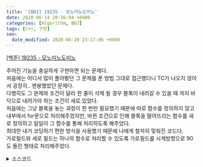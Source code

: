 ```yaml
---
title: '[BOJ] 19235 - 모노미노도미노'
date: 2020-06-14 20:56:04 +0900
categories: [Algorithm, BOJ]
tags: [C++, 구현]
seo:
  date_modified: 2020-06-20 23:17:06 +0900
---
```


[[백준] 19235 - 모노미노도미노](https://www.acmicpc.net/problem/19235)<br>

주어진 기능을 충실하게 구현하면 되는 문제다.<br>
처음에는 어디서 많이 풀어봤던 그 문제를 푼 방법 그대로 접근했더니 TC가 나오지 않아서 굉장히.. 멘붕했었던 문제다.<br>
다행히도 그 문제와 조건이 달라 한 줄이 삭제 될 경우 블록이 내려갈 수 있을 때 까지 바닥으로 내려가야 하는 조건이 새로 있었다.<br>
처음에는 그냥 블록을 놓는 과정이 한 번만 필요했기 때문에 따로 함수를 정의하지 않고 내부에서 for문으로 처리해주었지만, 바뀐 조건으로 인해 블록을 떨어뜨리는 함수를 새로 정의하고 일일이 그 함수를 통해 처리하도록 해주었다.<br>
최대한 내가 코딩하기 편한 방식을 사용했기 때문에 나에게 철저히 맞춰진 코드다.<br>
가로필드와 세로 필드는 하나의 함수로 처리할 수 있도록 가로필드를 시계방향으로 90도 돌린 형태로 처리해주었다.<br>

<details>
  <summary> 소스코드 </summary>
    <div markdown="1">

```c++
#include <iostream>
using namespace std;

int k, board[2][6][4];

bool is_in_range(int x, int y) {
	return x >= 0 && x < 6 && y >= 0 && y < 4;
}

bool can_putit(int x, int y, int mode, int type) {
	if (mode == 1) {
		return is_in_range(x, y) && board[type][x][y] == 0;
	}
	else if (mode == 2) { // 가로 블럭
		return is_in_range(x, y) && board[type][x][y] == 0 &&
			is_in_range(x, y + 1) && board[type][x][y + 1] == 0;
	}
	else { // 세로 블럭
		return is_in_range(x, y) && board[type][x][y] == 0 &&
			is_in_range(x + 1, y) && board[type][x + 1][y] == 0;
	}
}

void putit(int x, int y, int mode, int type, int val) {
	if (mode == 2) { // 가로 블럭
		board[type][x][y + 1] = val;
	}
	else if (mode == 3) { // 세로 블럭
		board[type][x + 1][y] = val;
	}
	board[type][x][y] = val;
}

void dropit(int col, int mode, int type, int val, int start) {
	int now = 5;
	for (int j = start; j < 6; j++) {
		if (!can_putit(j, col, mode, type)) {
			now = j - 1;
			break;
		}
	}
	putit(now, col, mode, type, val);
}

int get_point() {
	int rtn = 0;
	for (int type = 0; type < 2; type++) {
		while (true) {
			int cnt = 0;
			for (int i = 5; i > 0; i--) {
				bool ck = false;
				for (int j = 0; j < 4; j++) {
					if (board[type][i][j] == 0) ck = true;
				}
				if (ck) continue;

				// 열을 삭제한다
				for (int j = 0; j < 4; j++) {
					board[type][i][j] = 0;
				}
				cnt++;
			}
			if (cnt == 0) break;
			rtn += cnt;
			for (int i = 4; i >= 0; i--) {
				for (int j = 0; j < 4; j++) {
					if (board[type][i][j] != 0 && board[type][i + 1][j] == 0) {
						int now = board[type][i][j];
						if (j != 0 && now == board[type][i][j - 1])continue;
						if (now == board[type][i - 1][j]) { // mode 3
							putit(i - 1, j, 3, type, 0);
							dropit(j, 3, type, now, i + 1);
						}
						else if (j != 3 && now == board[type][i][j + 1]) { // mode 2
							putit(i, j, 2, type, 0);
							dropit(j, 2, type, now, i + 1);
							j++;
						}
						else { // mode 1
							putit(i, j, 1, type, 0);
							dropit(j, 1, type, now, i + 1);
						}
					}
				}
			}

		}
	}
	return rtn;
}

void moveit() {
	for (int type = 0; type < 2; type++) {
		int cnt = 0;
		for (int i = 0; i < 2; i++) {
			bool ck = false;
			for (int j = 0; j < 4; j++) {
				if (board[type][i][j] != 0) ck = true;
			}
			if (ck) cnt++;
		}
		for (int i = 5; i >= 0; i--) {
			for (int j = 0; j < 4; j++) {
				if (i >= 2) board[type][i][j] = board[type][i - cnt][j];
				else board[type][i][j] = 0;
			}
		}
	}
}

int main(void) {
	int n, a, b, c, ans = 0;
	scanf("%d", &n);
	for (k = 1; k <= n; k++) {
		scanf("%d %d %d", &a, &b, &c);
		dropit(c, a, 0, k, 0);
		b = 3 - b;
		if (a == 2) {
			a = 3;
		}
		else if (a == 3) {
			a = 2;
			b -= 1;
		}
		dropit(b, a, 1, k, 0);
		ans += get_point();
		moveit();
	}
	int cnt = 0;
	for (int type = 0; type < 2; type++) {
		for (int i = 0; i < 6; i++) {
			for (int j = 0; j < 4; j++) {
				if (board[type][i][j] != 0) cnt++;
			}
		}
	}
	printf("%d\n%d", ans, cnt);
	return 0;
}
```

</div>
</details>